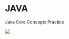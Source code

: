 <h1>JAVA</h1>

<p>Java Core Concepts Practice</p>
<img src="https://user-images.githubusercontent.com/64586387/132404907-142303df-61d4-43aa-a9c4-21b6b190b467.JPG" style=" width=50%; height=50%;">



